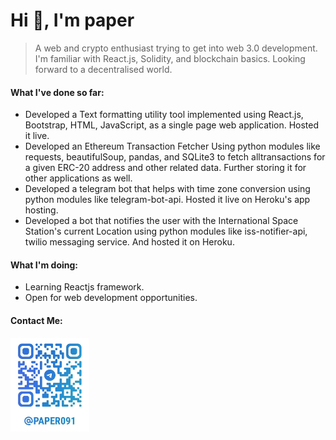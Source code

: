 # Hi 👋, I'm paper

> A web and crypto enthusiast trying to get into web 3.0 development. I'm familiar with React.js, Solidity, and blockchain basics. Looking forward to a decentralised world.
  
#### What I've done so far:
- Developed a Text formatting utility tool implemented using React.js, Bootstrap, HTML, JavaScript, as a single page web application. Hosted it live.
- Developed an Ethereum Transaction Fetcher Using python modules like requests, beautifulSoup, pandas, and SQLite3 to fetch alltransactions for a given ERC-20 address and other related data. Further storing it for other applications as well.
- Developed a telegram bot that helps with time zone conversion using python modules like telegram-bot-api. Hosted it live on Heroku's app hosting.
- Developed a bot that notifies the user with the International Space Station's current Location using python modules like iss-notifier-api, twilio messaging service. And hosted it on Heroku.

#### What I'm doing:
- Learning Reactjs framework.
- Open for web development opportunities.

#### Contact Me:
<a href="https://t.me/paper091">
<img src="teleQR.jpeg" alt="telegram QR" width="25%" height="25%" />
